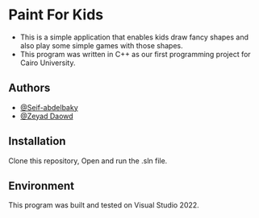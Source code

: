 
# Paint For Kids

- This is a simple application that enables kids draw fancy shapes and also play some simple games with those shapes. 
- This program was written in C++ as our first programming project for Cairo University.


## Authors

- [@Seif-abdelbaky](https://github.com/Seif-abdelbaky)
- [@Zeyad Daowd](https://github.com/zeyad157)


## Installation

Clone this repository, Open and run the .sln file.
## Environment

This program was built and tested on Visual Studio 2022.
